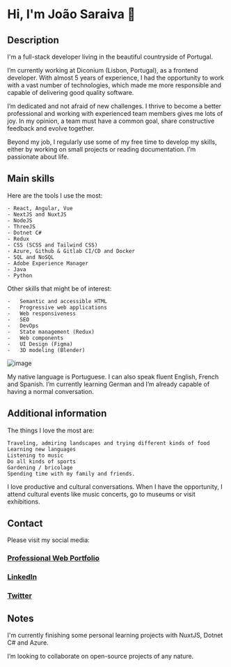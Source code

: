 # Hi, I'm João Saraiva 👋

##  Description

I'm a full-stack developer living in the beautiful countryside of Portugal.

I’m currently working at Diconium (Lisbon, Portugal), as a frontend developer.
With almost 5 years of experience, I had the opportunity to work with a vast number of technologies, which made me more responsible and capable of delivering good quality software.

I’m dedicated and not afraid of new challenges. I thrive to become a better professional and working with experienced team members gives me lots of joy. 
In my opinion, a team must have a common goal, share constructive feedback and evolve together.

Beyond my job, I regularly use some of my free time to develop my skills, either by working on small projects or reading documentation.
I’m passionate about life.

## Main skills

Here are the tools I use the most:
    
    - React, Angular, Vue
    - NextJS and NuxtJS
    - NodeJS
    - ThreeJS
    - Dotnet C#
    - Redux
    - CSS (SCSS and Tailwind CSS)
    - Azure, Github & Gitlab CI/CD and Docker
    - SQL and NoSQL
    - Adobe Experience Manager
    - Java 
    - Python

Other skills that might be of interest:

    -	Semantic and accessible HTML
    -	Progressive web applications
    -	Web responsiveness
    -	SEO
    -	DevOps
    -	State management (Redux)
    -	Web components
    -	UI Design (Figma)
    -	3D modeling (Blender)
![image](https://github.com/user-attachments/assets/53f9a14b-8f63-4f17-a47f-5642d7bc7666)


My native language is Portuguese.
I can also speak fluent English, French and Spanish.
I’m currently learning German and I’m already capable of having a normal conversation.

## Additional information

The things I love the most are: 

    Traveling, admiring landscapes and trying different kinds of food
    Learning new languages
    Listening to music
    Do all kinds of sports
    Gardening / bricolage
    Spending time with my family and friends.

I love productive and cultural conversations. 
When I have the opportunity, I attend cultural events like music concerts, go to museums or visit exhibitions.

## Contact

Please visit my social media: 

### [Professional Web Portfolio](https://joao-saraiva-dev.netlify.app/)

### [LinkedIn](https://www.linkedin.com/in/jo%C3%A3o-saraiva-ab662b197/)
### [Twitter](https://x.com/JohnnySaraiva00)

## Notes

I'm currently finishing some personal learning projects with NuxtJS, Dotnet C# and Azure.

I’m looking to collaborate on open-source projects of any nature.
